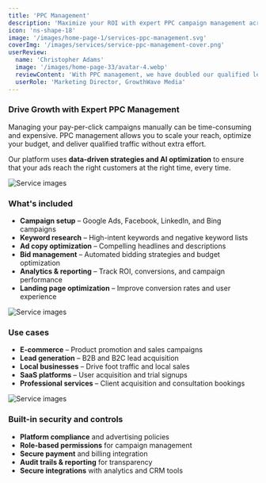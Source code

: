 ```yaml
---
title: 'PPC Management'
description: 'Maximize your ROI with expert PPC campaign management across Google Ads, Facebook, and other advertising platforms.'
icon: 'ns-shape-18'
image: '/images/home-page-1/services-ppc-management.svg'
coverImg: '/images/services/service-ppc-management-cover.png'
userReview:
  name: 'Christopher Adams'
  image: '/images/home-page-33/avatar-4.webp'
  reviewContent: 'With PPC management, we have doubled our qualified leads while cutting cost per acquisition in half. It has become a vital part of our growth strategy.'
  userRole: 'Marketing Director, GrowthWave Media'
---
```


### Drive Growth with Expert PPC Management

Managing your pay-per-click campaigns manually can be time-consuming and expensive. PPC management allows you to scale your reach, optimize your budget, and deliver qualified traffic without extra effort.

Our platform uses **data-driven strategies and AI optimization** to ensure that your ads reach the right customers at the right time, every time.

![Service images](/images/services/service-details-1.png)

### What's included

- **Campaign setup** – Google Ads, Facebook, LinkedIn, and Bing campaigns
- **Keyword research** – High-intent keywords and negative keyword lists
- **Ad copy optimization** – Compelling headlines and descriptions
- **Bid management** – Automated bidding strategies and budget optimization
- **Analytics & reporting** – Track ROI, conversions, and campaign performance
- **Landing page optimization** – Improve conversion rates and user experience

![Service images](/images/services/service-details-2.png)

### Use cases

- **E-commerce** – Product promotion and sales campaigns
- **Lead generation** – B2B and B2C lead acquisition
- **Local businesses** – Drive foot traffic and local sales
- **SaaS platforms** – User acquisition and trial signups
- **Professional services** – Client acquisition and consultation bookings

![Service images](/images/services/service-details-3.jpg)

### Built-in security and controls

- **Platform compliance** and advertising policies
- **Role-based permissions** for campaign management
- **Secure payment** and billing integration
- **Audit trails & reporting** for transparency
- **Secure integrations** with analytics and CRM tools
